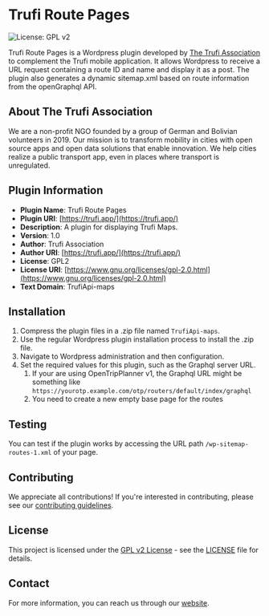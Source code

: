 # Trufi Route Pages

![License: GPL v2](https://img.shields.io/badge/License-GPL%20v2-blue.svg)

Trufi Route Pages is a Wordpress plugin developed by [The Trufi Association](https://trufi.app/) to complement the Trufi mobile application. It allows Wordpress to receive a URL request containing a route ID and name and display it as a post. The plugin also generates a dynamic sitemap.xml based on route information from the openGraphql API.

## About The Trufi Association

We are a non-profit NGO founded by a group of German and Bolivian volunteers in 2019. Our mission is to transform mobility in cities with open source apps and open data solutions that enable innovation. We help cities realize a public transport app, even in places where transport is unregulated.

## Plugin Information

* **Plugin Name**: Trufi Route Pages
* **Plugin URI**: [https://trufi.app/](https://trufi.app/)
* **Description**: A plugin for displaying Trufi Maps.
* **Version**: 1.0
* **Author**: Trufi Association
* **Author URI**: [https://trufi.app/](https://trufi.app/)
* **License**: GPL2
* **License URI**: [https://www.gnu.org/licenses/gpl-2.0.html](https://www.gnu.org/licenses/gpl-2.0.html)
* **Text Domain**: TrufiApi-maps

## Installation

1. Compress the plugin files in a .zip file named `TrufiApi-maps`.
2. Use the regular Wordpress plugin installation process to install the .zip file.
3. Navigate to Wordpress administration and then configuration.
4. Set the required values for this plugin, such as the Graphql server URL.
   1. If your are using OpenTripPlanner v1, the Graphql URL might be something like `https://yourotp.example.com/otp/routers/default/index/graphql`
   2. You need to create a new empty base page for the routes

## Testing

You can test if the plugin works by accessing the URL path `/wp-sitemap-routes-1.xml` of your page.

## Contributing

We appreciate all contributions! If you're interested in contributing, please see our [contributing guidelines](CONTRIBUTING.md).

## License

This project is licensed under the [GPL v2 License](https://www.gnu.org/licenses/gpl-2.0.html) - see the [LICENSE](LICENSE) file for details.

## Contact

For more information, you can reach us through our [website](https://trufi.app/).
